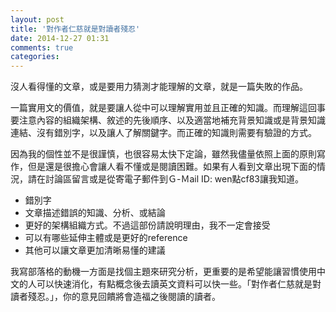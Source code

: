 ```yaml
---
layout: post
title: '對作者仁慈就是對讀者殘忍'
date: 2014-12-27 01:31
comments: true
categories: 
---
```

沒人看得懂的文章，或是要用力猜測才能理解的文章，就是一篇失敗的作品。

一篇實用文的價值，就是要讓人從中可以理解實用並且正確的知識。而理解這回事要注意內容的組織架構、敘述的先後順序、以及適當地補充背景知識或是背景知識連結、沒有錯別字，以及讓人了解關鍵字。而正確的知識則需要有驗證的方式。

因為我的個性並不是很謹慎，也很容易太快下定論，雖然我儘量依照上面的原則寫作，但是還是很擔心會讓人看不懂或是閱讀困難。如果有人看到文章出現下面的情況，請在討論區留言或是從寄電子郵件到Ｇ-Ｍail ID: wen點cf83讓我知道。

* 錯別字
* 文章描述錯誤的知識、分析、或結論
* 更好的架構組織方式。不過這部份請說明理由，我不一定會接受
* 可以有哪些延伸主體或是更好的reference
* 其他可以讓文章更加清晰易懂的建議

我寫部落格的動機一方面是找個主題來研究分析，更重要的是希望能讓習慣使用中文的人可以快速消化，有點概念後去讀英文資料可以快一些。「對作者仁慈就是對讀者殘忍。」，你的意見回饋將會造福之後閱讀的讀者。